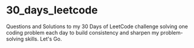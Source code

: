 # 30_days_leetcode 
Questions and Solutions to my 30 Days of LeetCode challenge solving one coding problem each day to build consistency and sharpen my problem-solving skills.
Let's Go.
